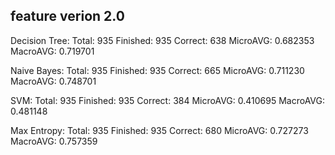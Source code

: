 

## feature verion 2.0 ##

Decision Tree:
Total: 935    Finished: 935    Correct: 638    MicroAVG: 0.682353    MacroAVG: 0.719701

Naive Bayes:
Total: 935    Finished: 935    Correct: 665    MicroAVG: 0.711230    MacroAVG: 0.748701

SVM:
Total: 935    Finished: 935    Correct: 384    MicroAVG: 0.410695    MacroAVG: 0.481148

Max Entropy:
Total: 935    Finished: 935    Correct: 680    MicroAVG: 0.727273    MacroAVG: 0.757359
